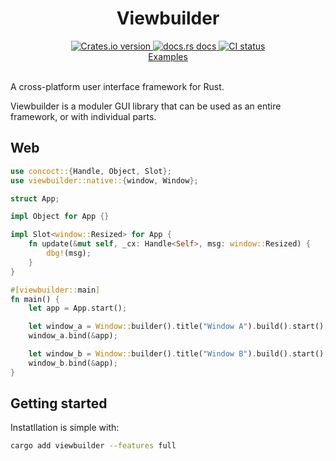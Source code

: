 <div align="center">
<h1>Viewbuilder</h1>
 <a href="https://crates.io/crates/viewbuilder">
    <img src="https://img.shields.io/crates/v/viewbuilder?style=flat-square"
    alt="Crates.io version" />
  </a>
  <a href="https://docs.rs/viewbuilder/latest/viewbuilder/">
    <img src="https://img.shields.io/badge/docs-latest-blue.svg?style=flat-square"
      alt="docs.rs docs" />
  </a>
   <a href="https://github.com/matthunz/viewbuilder/actions">
    <img src="https://github.com/matthunz/viewbuilder/actions/workflows/ci.yml/badge.svg"
      alt="CI status" />
  </a>
</div>

<div align="center">
 <a href="https://github.com/matthunz/viewbuilder/tree/main/examples">Examples</a>
</div>

<br>

A cross-platform user interface framework for Rust.

Viewbuilder is a moduler GUI library that can be used as an entire framework, or with individual parts.

## Web
```rust
use concoct::{Handle, Object, Slot};
use viewbuilder::native::{window, Window};

struct App;

impl Object for App {}

impl Slot<window::Resized> for App {
    fn update(&mut self, _cx: Handle<Self>, msg: window::Resized) {
        dbg!(msg);
    }
}

#[viewbuilder::main]
fn main() {
    let app = App.start();

    let window_a = Window::builder().title("Window A").build().start();
    window_a.bind(&app);

    let window_b = Window::builder().title("Window B").build().start();
    window_b.bind(&app);
}
```

## Getting started

Instatllation is simple with:

```sh
cargo add viewbuilder --features full
```
